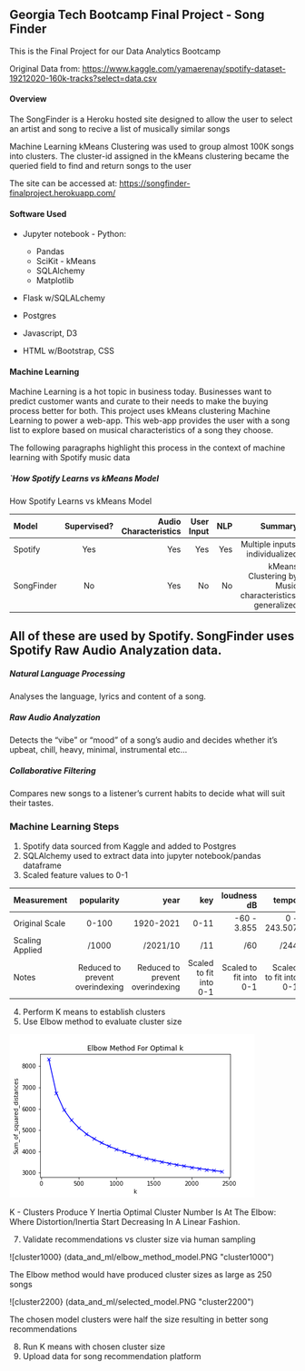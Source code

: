 ##   Georgia Tech Bootcamp Final Project - Song Finder 


This is the Final Project for our Data Analytics Bootcamp

Original Data from: https://www.kaggle.com/yamaerenay/spotify-dataset-19212020-160k-tracks?select=data.csv

#### Overview

The SongFinder is a Heroku hosted site designed to allow the user to select an artist and song to recive a list of musically similar songs

Machine Learning kMeans Clustering was used to group almost 100K songs into clusters. The cluster-id assigned in the kMeans clustering became the queried field to find and return songs to the user

The site can be accessed at: https://songfinder-finalproject.herokuapp.com/


#### Software Used

 - Jupyter notebook - Python:
    - Pandas
    - SciKit - kMeans
    - SQLAlchemy
    - Matplotlib
    
 - Flask w/SQLALchemy
 - Postgres
 - Javascript, D3
 - HTML w/Bootstrap, CSS
 
 

#### Machine Learning 

Machine Learning is a hot topic in business today. Businesses want to predict customer wants and curate to their needs to make the buying process better for both.
This project uses kMeans clustering Machine Learning to power a web-app. This web-app provides the user with a song list to explore based on musical characteristics of a song they choose.

The following  paragraphs highlight this process in the context of machine learning with Spotify music data

#####   `How Spotify Learns vs kMeans Model
How Spotify Learns vs kMeans Model
  
  |Model|Supervised?|Audio Characteristics|User Input|NLP|Summary|
|:-----|:----:|----:|----:|----:|----:|
|Spotify |Yes |Yes |Yes |Yes |Multiple inputs, individualized
|SongFinder|No |Yes |No |No|kMeans Clustering by Music characteristics, generalized

## All of these are used by Spotify. SongFinder uses Spotify Raw Audio Analyzation data.


##### Natural Language Processing
Analyses the language, lyrics and content of a song.

##### Raw Audio Analyzation
Detects the “vibe” or “mood” of a song’s audio and decides whether it’s upbeat, chill, heavy, minimal, instrumental etc... 

##### Collaborative Filtering
Compares new songs to a listener’s current habits to decide what will suit their tastes.


### Machine Learning Steps

1. Spotify data sourced from Kaggle and added to Postgres 
2. SQLAlchemy used to extract data into jupyter notebook/pandas dataframe
3. Scaled feature values to 0-1


 |Measurement|popularity|year|key|loudness dB|tempo|
|:-----|:----:|----:|----:|----:|----:|
|Original Scale|0-100 |1920-2021 |0-11 |-60 - 3.855 |0 - 243.507|
|Scaling Applied|/1000 |/2021/10 |/11 |/60 |/244 |
|Notes |Reduced to prevent overindexing |Reduced to prevent overindexing|Scaled to fit into 0-1|Scaled to fit into 0-1|Scaled to fit into 0-1|




4. Perform K means to establish clusters
5. Use Elbow method to evaluate cluster size

  ![Elbow](data_and_ml/ElbowMethodK.png "ElbowMethod")
  
  K - Clusters Produce Y Inertia
  Optimal Cluster Number Is At The Elbow: Where Distortion/Inertia Start Decreasing In A Linear Fashion.

7. Validate recommendations vs cluster size via human sampling

![cluster1000} (data_and_ml/elbow_method_model.PNG "cluster1000")

The Elbow method would have produced cluster sizes as large as 250 songs


![cluster2200} (data_and_ml/selected_model.PNG "cluster2200")

The chosen model clusters were half the size resulting in better song recommendations

8. Run K means with chosen cluster size
9. Upload data for song recommendation platform







